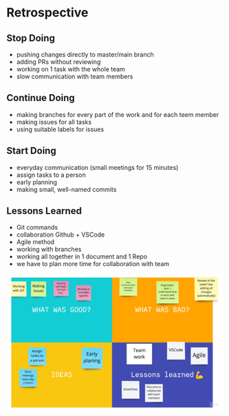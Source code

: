 
# Retrospective

## Stop Doing

- pushing changes directly to master/main branch
- adding PRs without reviewing
- working on 1 task with the whole team
- slow communication with team members

## Continue Doing

- making branches for every part of the work and for each teem member
- making issues for all tasks
- using suitable labels for issues

## Start Doing

- everyday communication (small meetings for 15 minutes)
- assign tasks to a person
- early planning
- making small, well-named commits

## Lessons Learned

- Git commands
- collaboration Github + VSCode
- Agile method
- working with branches
- working all together in 1 document and 1 Repo
- we have to plan more time for collaboration with team
  
![retro](https://github.com/firity/HYF-GROUP2/blob/main/Quick%20retrospective.jpg)
